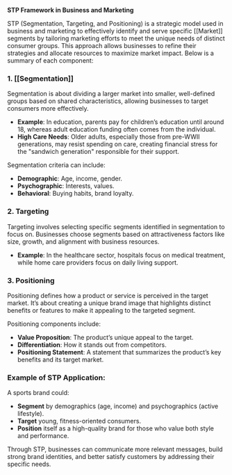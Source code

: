 **STP Framework in Business and Marketing**

STP (Segmentation, Targeting, and Positioning) is a strategic model used in business and marketing to effectively identify and serve specific [[Market]] segments by tailoring marketing efforts to meet the unique needs of distinct consumer groups. This approach allows businesses to refine their strategies and allocate resources to maximize market impact. Below is a summary of each component:

### 1. [[Segmentation]]
Segmentation is about dividing a larger market into smaller, well-defined groups based on shared characteristics, allowing businesses to target consumers more effectively.

- **Example**: In education, parents pay for children’s education until around 18, whereas adult education funding often comes from the individual.
- **High Care Needs**: Older adults, especially those from pre-WWII generations, may resist spending on care, creating financial stress for the "sandwich generation" responsible for their support.

Segmentation criteria can include:
  - **Demographic**: Age, income, gender.
  - **Psychographic**: Interests, values.
  - **Behavioral**: Buying habits, brand loyalty.

### 2. Targeting
Targeting involves selecting specific segments identified in segmentation to focus on. Businesses choose segments based on attractiveness factors like size, growth, and alignment with business resources.

- **Example**: In the healthcare sector, hospitals focus on medical treatment, while home care providers focus on daily living support.

### 3. Positioning
Positioning defines how a product or service is perceived in the target market. It’s about creating a unique brand image that highlights distinct benefits or features to make it appealing to the targeted segment.

Positioning components include:
  - **Value Proposition**: The product’s unique appeal to the target.
  - **Differentiation**: How it stands out from competitors.
  - **Positioning Statement**: A statement that summarizes the product’s key benefits and its target market.

### Example of STP Application: 
A sports brand could:
- **Segment** by demographics (age, income) and psychographics (active lifestyle).
- **Target** young, fitness-oriented consumers.
- **Position** itself as a high-quality brand for those who value both style and performance.

Through STP, businesses can communicate more relevant messages, build strong brand identities, and better satisfy customers by addressing their specific needs.